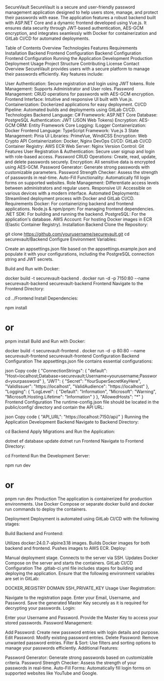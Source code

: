 SecureVault
SecureVault is a secure and user-friendly password management application designed to help users store, manage, and protect their passwords with ease. The application features a robust backend built with ASP.NET Core and a dynamic frontend developed using Vue.js. It ensures data security through JWT-based authentication, AES-GCM encryption, and integrates seamlessly with Docker for containerization and GitLab CI/CD for automated deployments.

Table of Contents
Overview
Technologies
Features
Requirements
Installation
Backend
Frontend
Configuration
Backend Configuration
Frontend Configuration
Running the Application
Development
Production
Deployment
Usage
Project Structure
Contributing
License
Contact
Overview
SecureVault provides users with a secure platform to manage their passwords efficiently. Key features include:

User Authentication: Secure registration and login using JWT tokens.
Role Management: Supports Administrator and User roles.
Password Management: CRUD operations for passwords with AES-GCM encryption.
Frontend Interface: Intuitive and responsive UI built with Vue.js.
Containerization: Dockerized applications for easy deployment.
CI/CD Pipeline: Automated builds and deployments using GitLab CI/CD.
Technologies
Backend
Language: C#
Framework: ASP.NET Core
Database: PostgreSQL
Authentication: JWT (JSON Web Tokens)
Encryption: AES-GCM
ORM: Entity Framework Core
Logging: ILogger
Containerization: Docker
Frontend
Language: TypeScript
Framework: Vue.js 3
State Management: Pinia
UI Libraries: PrimeVue, WindiCSS
Encryption: Web Crypto API
Containerization: Docker, Nginx
DevOps
CI/CD: GitLab CI/CD
Container Registry: AWS ECR
Web Server: Nginx
Version Control: Git
Features
User Registration & Authentication: Secure user signup and login with role-based access.
Password CRUD Operations: Create, read, update, and delete passwords securely.
Encryption: All sensitive data is encrypted using AES-GCM.
Password Generator: Generate strong passwords with customizable parameters.
Password Strength Checker: Assess the strength of passwords in real-time.
Auto-Fill Functionality: Automatically fill login forms on supported websites.
Role Management: Differentiate access levels between administrators and regular users.
Responsive UI: Accessible on various devices with a modern interface.
Automated Deployments: Streamlined deployment process with Docker and GitLab CI/CD.
Requirements
Docker: For containerizing backend and frontend applications.
Node.js & npm/pnpm: For managing frontend dependencies.
.NET SDK: For building and running the backend.
PostgreSQL: For the application's database.
AWS Account: For hosting Docker images in ECR (Elastic Container Registry).
Installation
Backend
Clone the Repository:

git clone https://github.com/yourusername/securevault.git
cd securevault/Backend
Configure Environment Variables:

Create an appsettings.json file based on the appsettings.example.json and populate it with your configurations, including the PostgreSQL connection string and JWT secrets.

Build and Run with Docker:


docker build -t securevault-backend .
docker run -d -p 7150:80 --name securevault-backend securevault-backend
Frontend
Navigate to the Frontend Directory:


cd ../Frontend
Install Dependencies:


npm install
# or
pnpm install
Build and Run with Docker:


docker build -t securevault-frontend .
docker run -d -p 80:80 --name securevault-frontend securevault-frontend
Configuration
Backend Configuration
The appsettings.json file contains essential configurations:

json
Copy code
{
  "ConnectionStrings": {
    "default": "Host=localhost;Database=securevault;Username=yourusername;Password=yourpassword"
  },
  "JWT": {
    "Secret": "YourSuperSecretKeyHere",
    "ValidIssuer": "https://localhost",
    "ValidAudience": "https://localhost"
  },
  "Logging": {
    "LogLevel": {
      "Default": "Information",
      "Microsoft": "Warning",
      "Microsoft.Hosting.Lifetime": "Information"
    }
  },
  "AllowedHosts": "*"
}
Frontend Configuration
The runtime-config.json file should be located in the public/config/ directory and contain the API URL:

json
Copy code
{
  "API_URL": "https://localhost:7150/api/"
}
Running the Application
Development
Backend
Navigate to Backend Directory:


cd Backend
Apply Migrations and Run the Application:


dotnet ef database update
dotnet run
Frontend
Navigate to Frontend Directory:


cd Frontend
Run the Development Server:


npm run dev
# or
pnpm run dev
Production
The application is containerized for production environments. Use Docker Compose or separate docker build and docker run commands to deploy the containers.

Deployment
Deployment is automated using GitLab CI/CD with the following stages:

Build Backend and Frontend:

Utilizes docker:24.0.7-alpine3.18 images.
Builds Docker images for both backend and frontend.
Pushes images to AWS ECR.
Deploy:

Manual deployment stage.
Connects to the server via SSH.
Updates Docker Compose on the server and starts the containers.
GitLab CI/CD Configuration
The .gitlab-ci.yml file includes stages for building and deploying the application. Ensure that the following environment variables are set in GitLab:

DOCKER_REGISTRY
DOMAIN
SSH_PRIVATE_KEY
Usage
User Registration:

Navigate to the registration page.
Enter your Email, Username, and Password.
Save the generated Master Key securely as it is required for decrypting your passwords.
Login:

Enter your Username and Password.
Provide the Master Key to access your stored passwords.
Password Management:

Add Password: Create new password entries with login details and purpose.
Edit Password: Modify existing password entries.
Delete Password: Remove unwanted password entries.
Filter & Sort: Use filters and sorting options to manage your passwords efficiently.
Additional Features:

Password Generator: Generate strong passwords based on customizable criteria.
Password Strength Checker: Assess the strength of your passwords in real-time.
Auto-Fill Forms: Automatically fill login forms on supported websites like YouTube and Google.